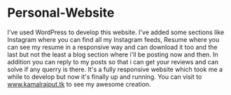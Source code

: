 # Personal-Website
I've used WordPress to develop this website. I've added some sections like Instagram where you can find all my Instagram feeds, Resume where you can see my resume in a responsive way and can download it too and the last but not the least a blog section where i'll be posting now and then. 
In addition you can reply to my posts so that i can get your reviews and can solve if any querry is there. It's a fully responsive website which took me a while to develop but now it's finally up and running.
You can visit to www.kamalrajput.tk to see my awesome creation.
